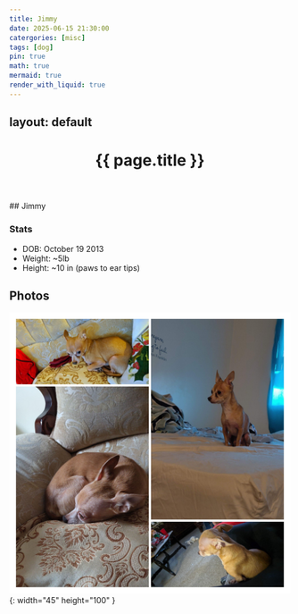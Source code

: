 ```yaml
---
title: Jimmy
date: 2025-06-15 21:30:00 
catergories: [misc]
tags: [dog]
pin: true
math: true
mermaid: true
render_with_liquid: true
---
```


layout: default
---
<div class="post">
  <header class="post-header">
    <h1 class="post-title">{{ page.title }}</h1>
  </header>
  <article class="post-content">
    ## Jimmy 

### Stats
- DOB: October 19 2013
- Weight: ~5lb
- Height: ~10 in (paws to ear tips)

## Photos

![Jimmy Collage](/assets/img/Jimmy_collage.jpg){: width="45" height="100" }


[^footnote]: The footnote source
  </article>
</div>


